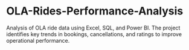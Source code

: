 # OLA-Rides-Performance-Analysis
Analysis of OLA ride data using Excel, SQL, and Power BI. The project identifies key trends in bookings, cancellations, and ratings to improve operational performance.
